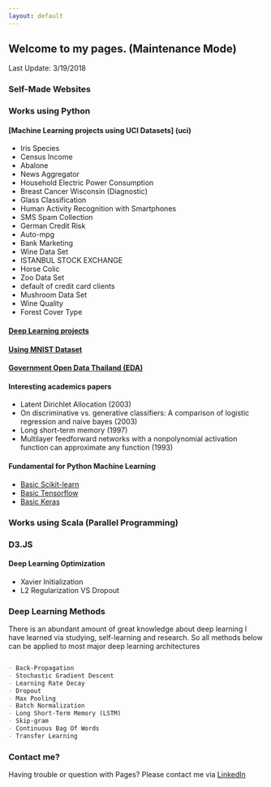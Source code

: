 ```yaml
---
layout: default
---
```


## Welcome to my pages. (Maintenance Mode)

Last Update: 3/19/2018


### Self-Made Websites

### Works using Python

#### [Machine Learning projects using UCI Datasets] (uci)
- Iris Species
- Census Income
- Abalone
- News Aggregator
- Household Electric Power Consumption
- Breast Cancer Wisconsin (Diagnostic)
- Glass Classification
- Human Activity Recognition with Smartphones
- SMS Spam Collection
- German Credit Risk
- Auto-mpg
- Bank Marketing
- Wine Data Set
- ISTANBUL STOCK EXCHANGE
- Horse Colic
- Zoo Data Set
- default of credit card clients
- Mushroom Data Set
- Wine Quality
- Forest Cover Type

#### [Deep Learning projects](deep-learning)
#### [Using MNIST Dataset](deep-learning)
#### [Government Open Data Thailand (EDA)](model-for-uci)

#### Interesting academics papers
- Latent Dirichlet Allocation (2003)
- On discriminative vs. generative classifiers: A comparison of logistic regression and naive bayes (2003)
- Long short-term memory (1997)
- Multilayer feedforward networks with a nonpolynomial activation function can approximate any function (1993)

#### Fundamental for Python Machine Learning

- [Basic Scikit-learn](scikit-basic)
- [Basic Tensorflow](tensorflow-basic)
- [Basic Keras](keras-basic)


### Works using Scala (Parallel Programming)


### D3.JS



#### Deep Learning Optimization
- Xavier Initialization
- L2 Regularization VS Dropout


### Deep Learning Methods
There is an abundant amount of great knowledge about deep learning I have learned via studying, self-learning and research.
So all methods below can be applied to most major deep learning architectures

```markdown

- Back-Propagation
- Stochastic Gradient Descent
- Learning Rate Decay
- Dropout
- Max Pooling
- Batch Normalization
- Long Short-Term Memory (LSTM)
- Skip-gram
- Continuous Bag Of Words
- Transfer Learning

```



### Contact me?

Having trouble or question with Pages? Please contact me via [LinkedIn](https://www.linkedin.com/in/chalothorn-chavalitchevinkul-518671141/)

